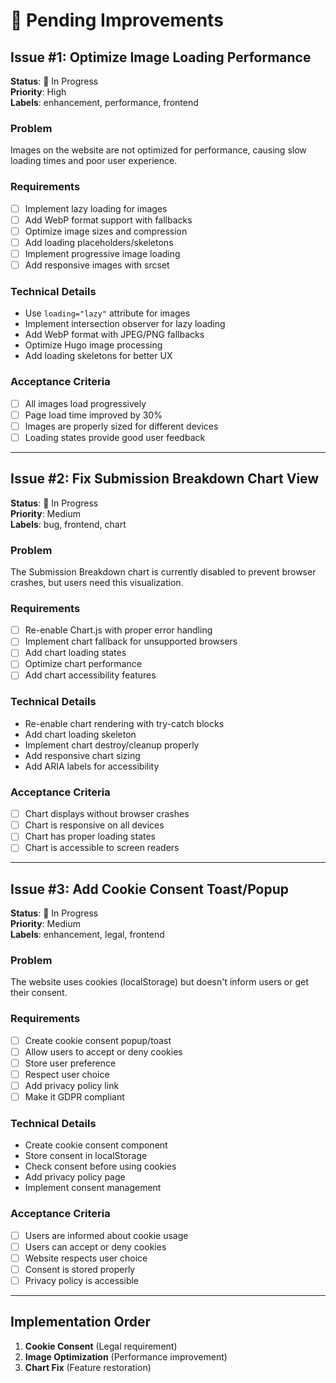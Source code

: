 # 🚀 Pending Improvements

## Issue #1: Optimize Image Loading Performance
**Status**: 🔄 In Progress  
**Priority**: High  
**Labels**: enhancement, performance, frontend

### Problem
Images on the website are not optimized for performance, causing slow loading times and poor user experience.

### Requirements
- [ ] Implement lazy loading for images
- [ ] Add WebP format support with fallbacks
- [ ] Optimize image sizes and compression
- [ ] Add loading placeholders/skeletons
- [ ] Implement progressive image loading
- [ ] Add responsive images with srcset

### Technical Details
- Use `loading="lazy"` attribute for images
- Implement intersection observer for lazy loading
- Add WebP format with JPEG/PNG fallbacks
- Optimize Hugo image processing
- Add loading skeletons for better UX

### Acceptance Criteria
- [ ] All images load progressively
- [ ] Page load time improved by 30%
- [ ] Images are properly sized for different devices
- [ ] Loading states provide good user feedback

---

## Issue #2: Fix Submission Breakdown Chart View
**Status**: 🔄 In Progress  
**Priority**: Medium  
**Labels**: bug, frontend, chart

### Problem
The Submission Breakdown chart is currently disabled to prevent browser crashes, but users need this visualization.

### Requirements
- [ ] Re-enable Chart.js with proper error handling
- [ ] Implement chart fallback for unsupported browsers
- [ ] Add chart loading states
- [ ] Optimize chart performance
- [ ] Add chart accessibility features

### Technical Details
- Re-enable chart rendering with try-catch blocks
- Add chart loading skeleton
- Implement chart destroy/cleanup properly
- Add responsive chart sizing
- Add ARIA labels for accessibility

### Acceptance Criteria
- [ ] Chart displays without browser crashes
- [ ] Chart is responsive on all devices
- [ ] Chart has proper loading states
- [ ] Chart is accessible to screen readers

---

## Issue #3: Add Cookie Consent Toast/Popup
**Status**: 🔄 In Progress  
**Priority**: Medium  
**Labels**: enhancement, legal, frontend

### Problem
The website uses cookies (localStorage) but doesn't inform users or get their consent.

### Requirements
- [ ] Create cookie consent popup/toast
- [ ] Allow users to accept or deny cookies
- [ ] Store user preference
- [ ] Respect user choice
- [ ] Add privacy policy link
- [ ] Make it GDPR compliant

### Technical Details
- Create cookie consent component
- Store consent in localStorage
- Check consent before using cookies
- Add privacy policy page
- Implement consent management

### Acceptance Criteria
- [ ] Users are informed about cookie usage
- [ ] Users can accept or deny cookies
- [ ] Website respects user choice
- [ ] Consent is stored properly
- [ ] Privacy policy is accessible

---

## Implementation Order
1. **Cookie Consent** (Legal requirement)
2. **Image Optimization** (Performance improvement)
3. **Chart Fix** (Feature restoration) 